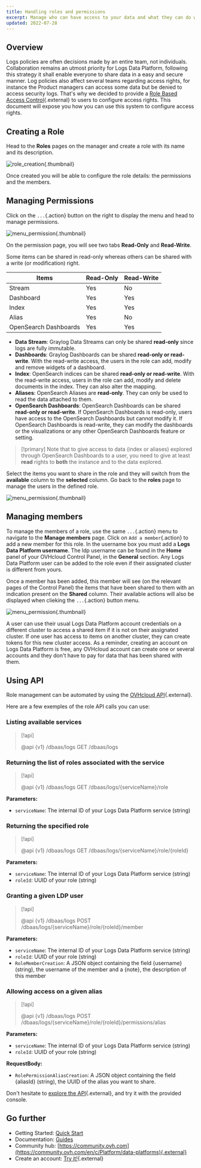 ```yaml
---
title: Handling roles and permissions
excerpt: Manage who can have access to your data and what they can do with them.
updated: 2022-07-28
---
```


## Overview

Logs policies are often decisions made by an entire team, not individuals. Collaboration remains an utmost priority for Logs Data Platform, following this strategy it shall enable everyone to share data in a easy and secure manner.
Log policies also affect several teams regarding access rights, for instance the Product managers can access some data but be denied to access security logs. That's why we decided to provide a [Role Based Access Control](https://en.wikipedia.org/wiki/Role-based_access_control){.external} to users to configure access rights. This document will expose you how you can use this system to configure access rights.

## Creating a Role

Head to the **Roles** pages on the manager and create a role with its name and its description.

![role\_creation](images/add_role.png){.thumbnail}

Once created you will be able to configure the role details: the permissions and the members.

## Managing Permissions

Click on the `...`{.action} button on the right to display the menu and head to manage permissions.

![menu\_permission](images/menu_permissions.png){.thumbnail}

On the permission page, you will see two tabs **Read-Only** and **Read-Write**.

Some items can be shared in read-only whereas others can be shared with a write (or modification) right.

|Items|Read-Only|Read-Write|
|---|---|---|
|Stream|Yes|No|
|Dashboard|Yes|Yes|
|Index|Yes|Yes|
|Alias|Yes|No|
|OpenSearch Dashboards|Yes|Yes|

- **Data Stream**: Graylog Data Streams can only be shared **read-only** since logs are fully immutable.
- **Dashboards**: Graylog Dashboards can be shared **read-only or read-write**. With the read-write access, the users in the role can add, modify and remove widgets of a dashboard.
- **Index**: OpenSearch indices can be shared **read-only or read-write**. With the read-write access, users in the role can add, modify and delete documents in the index. They can also alter the mapping.
- **Aliases**: OpenSearch Aliases are **read-only**. They can only be used to read the data attached to them.
- **OpenSearch Dashboards**: OpenSearch Dashboards can be shared **read-only or read-write**. If OpenSearch Dashboards is read-only, users have access to the OpenSearch Dashboards but cannot modify it. If OpenSearch Dashboards is read-write, they can modify the dashboards or the visualizations or any other OpenSearch Dashboards feature or setting.

> [!primary]
> Note that to give access to data (index or aliases) explored through OpenSearch Dashboards to a user, you need to give at least **read** rights to **both** the instance and to the data explored.

Select the items you want to share in the role and they will switch from the **available** column to the **selected** column. Go back to the **roles** page to manage the users in the defined role.

![menu\_permission](images/permissions_page.png){.thumbnail}

## Managing members

To manage the members of a role, use the same `...`{.action} menu to navigate to the **Manage members** page. Click on `Add a member`{.action} to add a new member for this role.
In the username box you must add a **Logs Data Platform username**. The ldp username can be found in the **Home** panel of your OVHcloud Control Panel, in the **General** section. Any Logs Data Platform user can be added to the role even if their assignated cluster is different from yours.

Once a member has been added, this member will see (on the relevant pages of the Control Panel) the items that have been shared to them with an indication present on the **Shared** column. Their available actions will also be displayed when clieking the `...`{.action} button menu.

![menu\_permission](images/shared_stream.png){.thumbnail}

A user can use their usual Logs Data Platform account credentials on a different cluster to access a shared item if it is not on their assignated cluster. If one user has access to items on another cluster, they can create tokens for this new cluster access. As a reminder, creating an account on Logs Data Platform is free, any OVHcloud account can create one or several accounts and they don't have to pay for data that has been shared with them.

## Using API

Role management can be automated by using the [OVHcloud API](https://api.ovh.com/console/#/dbaas/logs){.external}.

Here are a few exemples of the role API calls you can use:

### Listing available services

> [!api]
>
> @api {v1} /dbaas/logs GET /dbaas/logs
>

### Returning the list of roles associated with the service

> [!api]
>
> @api {v1} /dbaas/logs GET /dbaas/logs/{serviceName}/role
>

**Parameters:**

- `serviceName`: The internal ID of your Logs Data Platform service (string)

### Returning the specified role

> [!api]
>
> @api {v1} /dbaas/logs GET /dbaas/logs/{serviceName}/role/{roleId}
>

**Parameters:**

- `serviceName`: The internal ID of your Logs Data Platform service (string)
- `roleId`: UUID of your role (string)

### Granting a given LDP user

> [!api]
>
> @api {v1} /dbaas/logs POST /dbaas/logs/{serviceName}/role/{roleId}/member
>

**Parameters:**

- `serviceName`: The internal ID of your Logs Data Platform service (string)
- `roleId`: UUID of your role (string)
- `RoleMemberCreation`: A JSON object containing the field {username} (string), the username of the member and a {note}, the description of this member

### Allowing access on a given alias

> [!api]
>
> @api {v1} /dbaas/logs POST /dbaas/logs/{serviceName}/role/{roleId}/permissions/alias
>

**Parameters:**

- `serviceName`: The internal ID of your Logs Data Platform service (string)
- `roleId`: UUID of your role (string)

**RequestBody:**

- `RolePermissionAliasCreation`: A JSON object containing the field {aliasId} (string), the UUID of the alias you want to share.

Don't hesitate to [explore the API](https://api.ovh.com/console/#/dbaas/logs){.external}, and try it with the provided console.

## Go further

- Getting Started: [Quick Start](/pages/manage_and_operate/observability/logs_data_platform/getting_started_quick_start)
- Documentation: [Guides](/products/public-cloud-data-platforms-logs-data-platform)
- Community hub: [https://community.ovh.com](https://community.ovh.com/en/c/Platform/data-platforms){.external}
- Create an account: [Try it!](https://www.ovh.com/fr/order/express/#/express/review?products=~(~(planCode~'logs-account~productId~'logs))){.external}
